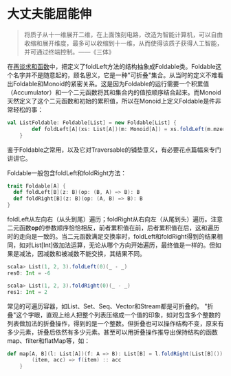 # 大丈夫能屈能伸
> 将质子从十一维展开二维，在上面蚀刻电路，改造为智能计算机，可以自由收缩和展开维度，最多可以收缩到十一维，从而使得该质子获得人工智能，并可通过终端控制。——《三体》

在[再谈求和函数](/2_functor/2_sum_func_again.md)中，把定义了foldLeft方法的结构抽象成Foldable类。Foldable这个名字并不是随意起的，顾名思义，它是一种"可折叠"集合。从当时的定义不难看出Foldable和Monoid的紧密关系。这是因为Foldable的运行需要一个积累值（Accumulator）和一个二元函数将其和集合内的值按顺序结合起来。而Monoid天然定义了这个二元函数和初始的累积值，所以在Monoid上定义Foldable是件非常轻松的事：
```scala
val ListFoldable: Foldable[List] = new Foldable[List] {
        def foldLeft[A](xs: List[A])(m: Monoid[A]) = xs.foldLeft(m.mzero)(m.mappend)
    }
```

鉴于Foldable之常用，以及它对Traversable的铺垫意义，有必要花点篇幅来专门讲讲它。

Foldable一般包含foldLeft和foldRight方法：
```scala
trait Foldable[A] {
  def foldLeft[B](z: B)(op: (B, A) => B): B
  def foldRight[B](z: B)(op: (A, B) => B): B
}
```
foldLeft从左向右（从头到尾）遍历；foldRight从右向左（从尾到头）遍历。注意二元函数**op**的参数顺序恰恰相反，前者累积值在前，后者累积值在后，这和遍历时的走向是一致的。当二元函数满足交换率时，foldLeft和foldRight得到的结果相同，如对List[Int]做加法运算，无论从哪个方向开始遍历，最终值是一样的。但如果是减法，因减数和被减数不能交换，其结果不同。
```scala
scala> List(1, 2, 3).foldLeft(0)(_ - _)
res0: Int = -6

scala> List(1, 2, 3).foldRight(0)(_ - _)
res1: Int = 2
```
常见的可遍历容器，如List、Set、Seq、Vector和Stream都是可折叠的。
"折叠"这个字眼，直观上给人把整个列表压缩成一个值的印象，如对包含多个整数的列表做加法的折叠操作，得到的是一个整数。但折叠也可以操作结构不变，原来有多少元素，折叠后依然有多少元素。甚至可以用折叠操作推导出保持结构的函数map、filter和flatMap等，如：
```scala
def map[A, B](l: List[A])(f: A => B): List[B] = l.foldRight(List[B]()) {
        (item, acc) => f(item) :: acc
    }
```
